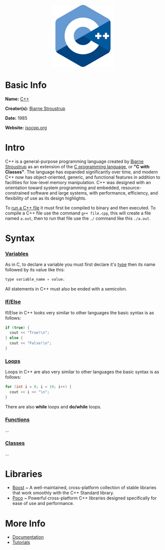 <p align="center"><img width="200" height="200" src="https://github.com/jgphilpott/babel/blob/main/C%2B%2B/logo.png"></p>

# Basic Info

**Name:** [C++](https://en.wikipedia.org/wiki/C%2B%2B)

**Creator(s):** [Bjarne Stroustrup](https://github.com/BjarneStroustrup)

**Date:** 1985

**Website:** [isocpp.org](https://isocpp.org)

# Intro

C++ is a general-purpose programming language created by [Bjarne Stroustrup](https://en.wikipedia.org/wiki/Bjarne_Stroustrup) as an extension of the [C programming language](https://github.com/jgphilpott/babel/blob/main/C/README.md), or **"C with Classes"**. The language has expanded significantly over time, and modern C++ now has object-oriented, generic, and functional features in addition to facilities for low-level memory manipulation. C++ was designed with an orientation toward system programming and embedded, resource-constrained software and large systems, with performance, efficiency, and flexibility of use as its design highlights.

To [run a C++ file](https://askubuntu.com/questions/61408/what-is-a-command-to-compile-and-run-c-programs) it must first be compiled to binary and then executed. To compile a C++ file use the command `g++ file.cpp`, this will create a file named `a.out`, then to run that file use the `./` command like this `./a.out`.

# Syntax

### [Variables](https://www.tutorialspoint.com/cplusplus/cpp_variable_types.htm)

As in C, to declare a variable you must first declare it's [type](https://www.tutorialspoint.com/cplusplus/cpp_data_types.htm) then its name followed by its value like this:

```cpp
type variable_name = value;
```

All statements in C++ must also be ended with a semicolon.

### [If/Else](https://www.tutorialspoint.com/cplusplus/cpp_decision_making.htm)

If/Else in C++ looks very similar to other languages the basic syntax is as follows:

```cpp
if (true) {
  cout << "True!\n";
} else {
  cout << "False!\n";
}
```

### [Loops](https://www.tutorialspoint.com/cplusplus/cpp_loop_types.htm)

Loops in C++ are also very similar to other languages the basic syntax is as follows:

```cpp
for (int i = 0; i < 10; i++) {
  cout << i << "\n";
}
```

There are also **while** loops and **do/while** loops.

### [Functions](https://www.tutorialspoint.com/cplusplus/cpp_functions.htm)

...

### [Classes](https://www.tutorialspoint.com/cplusplus/cpp_classes_objects.htm)

...

# Libraries

 - [Boost](https://www.boost.org) ~ A well-maintained, cross-platform collection of stable libraries that work smoothly with the C++ Standard library.
 - [Poco](https://pocoproject.org) ~ Powerful cross-platform C++ libraries designed specifically for ease of use and performance.

# More Info

 - [Documentation](https://isocpp.org/faq)
 - [Tutorials](https://www.tutorialspoint.com/cplusplus/index.htm)
